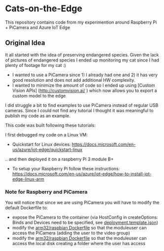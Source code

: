 # Cats-on-the-Edge
This repository contains code from my experimention around Raspberry Pi + PiCamera and Azure IoT Edge

## Original Idea
It all started with the idea of preserving endangered species. Given the lack of pictures of endangered species I ended up monitoring my cat since I had plenty of footage for my cat :)

- I wanted to use a PiCamera since 1) I already had one and 2) it has very good resolution and does not add additional HW complexity.
- I wanted to minimize the amount of code so I ended up using [Custom Vision APIs] (http://customvision.ai/
) which now allows you to export a custom model to the edge


I did struggle a bit to find examples to use PiCamera instead of regular USB cameras. Since I could not find any tutorial I thought it was meaningful to publish my code as an example.

This code was built following these tutorials:

I first debugged my code on a Linux VM: 
- Quickstart for Linux devices:
https://docs.microsoft.com/en-us/azure/iot-edge/quickstart-linux

.. and then deployed it on a raspberry Pi 3 module B+
- To setup your Raspberry Pi follow these instructions: https://docs.microsoft.com/en-us/azure/iot-edge/how-to-install-iot-edge-linux-arm

### Note for Raspberry and PiCamera
You will notice that since we are using PiCamera you will have to modify the default Dockerfile to:
- expose the PiCamera to the container (via HostConfig in createOptions: Binds and Devices need to be specified, see [deployment.template.json](https://github.com/elenaterenzi/Cats-on-the-Edge/blob/master/CatsontheEdgeSolution/deployment.template.json))
- modify the [arm32/raspbian Dockerfile](https://github.com/elenaterenzi/Cats-on-the-Edge/blob/master/CatsontheEdgeSolution/modules/cameracapture/arm32.Dockerfile) so that the moduleuser can access the PiCamera (adding the user to the video group)
- modify the [arm32/raspbian Dockerfile](https://github.com/elenaterenzi/Cats-on-the-Edge/blob/master/CatsontheEdgeSolution/modules/cameracapture/arm32.Dockerfile) so that the moduleuser can access the local disk creating a folder where the user has access

